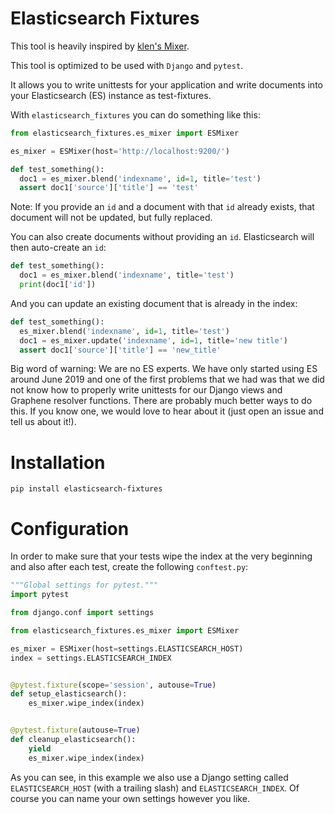 # Elasticsearch Fixtures

This tool is heavily inspired by [klen's Mixer](https://github.com/klen/mixer).

This tool is optimized to be used with `Django` and `pytest`.

It allows you to write unittests for your application and write documents
into your Elasticsearch (ES) instance as test-fixtures.

With `elasticsearch_fixtures` you can do something like this:

```py
from elasticsearch_fixtures.es_mixer import ESMixer

es_mixer = ESMixer(host='http://localhost:9200/')

def test_something():
  doc1 = es_mixer.blend('indexname', id=1, title='test')
  assert doc1['source']['title'] == 'test'
```

Note: If you provide an `id` and a document with that `id` already exists, that
document will not be updated, but fully replaced.

You can also create documents without providing an `id`. Elasticsearch will then
auto-create an `id`:

```py
def test_something():
  doc1 = es_mixer.blend('indexname', title='test')
  print(doc1['id'])
```

And you can update an existing document that is already in the index:

```py
def test_something():
  es_mixer.blend('indexname', id=1, title='test')
  doc1 = es_mixer.update('indexname', id=1, title='new title')
  assert doc1['source']['title'] == 'new_title'
```

Big word of warning: We are no ES experts. We have only started using ES around
June 2019 and one of the first problems that we had was that we did not know how
to properly write unittests for our Django views and Graphene resolver
functions. There are probably much better ways to do this. If you know one, we
would love to hear about it (just open an issue and tell us about it!).

# Installation

```
pip install elasticsearch-fixtures
```

# Configuration

In order to make sure that your tests wipe the index at the very beginning and
also after each test, create the following `conftest.py`:

```py
"""Global settings for pytest."""
import pytest

from django.conf import settings

from elasticsearch_fixtures.es_mixer import ESMixer

es_mixer = ESMixer(host=settings.ELASTICSEARCH_HOST)
index = settings.ELASTICSEARCH_INDEX


@pytest.fixture(scope='session', autouse=True)
def setup_elasticsearch():
    es_mixer.wipe_index(index)


@pytest.fixture(autouse=True)
def cleanup_elasticsearch():
    yield
    es_mixer.wipe_index(index)
```

As you can see, in this example we also use a Django setting called
`ELASTICSEARCH_HOST` (with a trailing slash) and `ELASTICSEARCH_INDEX`. Of
course you can name your own settings however you like.

